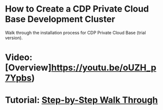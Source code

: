 # How to Create a CDP Private Cloud Base Development Cluster

Walk through the installation process for CDP Private Cloud Base (trial version).

# Video: [Overview]https://youtu.be/oUZH_p7Ypbs)

# Tutorial: [Step-by-Step Walk Through](https://www.cloudera.com/tutorials/how-to-create-a-cdp-private-cloud-base-development-cluster.html?utm_source=mktg-community&utm_medium=github)
